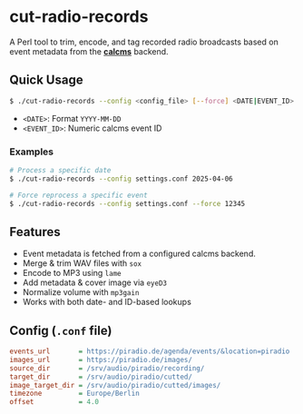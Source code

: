 # cut-radio-records

A Perl tool to trim, encode, and tag recorded radio broadcasts based on event metadata from the **[calcms](https://github.com/rapilodev/racalmas)** backend.

## Quick Usage

```bash
$ ./cut-radio-records --config <config_file> [--force] <DATE|EVENT_ID>
```

- `<DATE>`: Format `YYYY-MM-DD`
- `<EVENT_ID>`: Numeric calcms event ID

### Examples

```bash
# Process a specific date
$ ./cut-radio-records --config settings.conf 2025-04-06

# Force reprocess a specific event
$ ./cut-radio-records --config settings.conf --force 12345
```

## Features

- Event metadata is fetched from a configured calcms backend.
- Merge & trim WAV files with `sox`
- Encode to MP3 using `lame`
- Add metadata & cover image via `eyeD3`
- Normalize volume with `mp3gain`
- Works with both date- and ID-based lookups

## Config (`.conf` file)

```ini
events_url       = https://piradio.de/agenda/events/&location=piradio
images_url       = https://piradio.de/images/
source_dir       = /srv/audio/piradio/recording/
target_dir       = /srv/audio/piradio/cutted/
image_target_dir = /srv/audio/piradio/cutted/images/
timezone         = Europe/Berlin
offset           = 4.0
```
